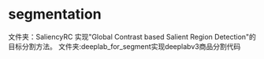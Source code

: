 # segmentation
文件夹：SaliencyRC 实现"Global Contrast based Salient Region Detection"的目标分割方法。
文件夹:deeplab_for_segment实现deeplabv3商品分割代码
